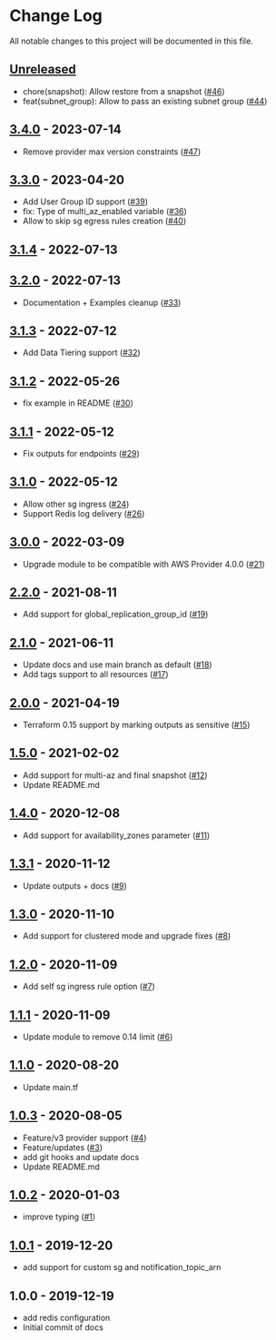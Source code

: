 # Change Log

All notable changes to this project will be documented in this file.

<a name="unreleased"></a>
## [Unreleased]

- chore(snapshot): Allow restore from a snapshot ([#46](https://github.com/umotif-public/terraform-aws-elasticache-redis/issues/46))
- feat(subnet_group): Allow to pass an existing subnet group ([#44](https://github.com/umotif-public/terraform-aws-elasticache-redis/issues/44))


<a name="3.4.0"></a>
## [3.4.0] - 2023-07-14

- Remove provider max version constraints ([#47](https://github.com/umotif-public/terraform-aws-elasticache-redis/issues/47))


<a name="3.3.0"></a>
## [3.3.0] - 2023-04-20

- Add User Group ID support ([#39](https://github.com/umotif-public/terraform-aws-elasticache-redis/issues/39))
- fix: Type of multi_az_enabled variable ([#36](https://github.com/umotif-public/terraform-aws-elasticache-redis/issues/36))
- Allow to skip sg egress rules creation ([#40](https://github.com/umotif-public/terraform-aws-elasticache-redis/issues/40))


<a name="3.1.4"></a>
## [3.1.4] - 2022-07-13



<a name="3.2.0"></a>
## [3.2.0] - 2022-07-13

- Documentation + Examples cleanup ([#33](https://github.com/umotif-public/terraform-aws-elasticache-redis/issues/33))


<a name="3.1.3"></a>
## [3.1.3] - 2022-07-12

- Add Data Tiering support ([#32](https://github.com/umotif-public/terraform-aws-elasticache-redis/issues/32))


<a name="3.1.2"></a>
## [3.1.2] - 2022-05-26

- fix example in README ([#30](https://github.com/umotif-public/terraform-aws-elasticache-redis/issues/30))


<a name="3.1.1"></a>
## [3.1.1] - 2022-05-12

- Fix outputs for endpoints ([#29](https://github.com/umotif-public/terraform-aws-elasticache-redis/issues/29))


<a name="3.1.0"></a>
## [3.1.0] - 2022-05-12

- Allow other sg ingress ([#24](https://github.com/umotif-public/terraform-aws-elasticache-redis/issues/24))
- Support Redis log delivery ([#26](https://github.com/umotif-public/terraform-aws-elasticache-redis/issues/26))


<a name="3.0.0"></a>
## [3.0.0] - 2022-03-09

- Upgrade module to be compatible with AWS Provider 4.0.0 ([#21](https://github.com/umotif-public/terraform-aws-elasticache-redis/issues/21))


<a name="2.2.0"></a>
## [2.2.0] - 2021-08-11

- Add support for global_replication_group_id ([#19](https://github.com/umotif-public/terraform-aws-elasticache-redis/issues/19))


<a name="2.1.0"></a>
## [2.1.0] - 2021-06-11

- Update docs and use main branch as default ([#18](https://github.com/umotif-public/terraform-aws-elasticache-redis/issues/18))
- Add tags support to all resources ([#17](https://github.com/umotif-public/terraform-aws-elasticache-redis/issues/17))


<a name="2.0.0"></a>
## [2.0.0] - 2021-04-19

- Terraform 0.15 support by marking outputs as sensitive ([#15](https://github.com/umotif-public/terraform-aws-elasticache-redis/issues/15))


<a name="1.5.0"></a>
## [1.5.0] - 2021-02-02

- Add support for multi-az and final snapshot ([#12](https://github.com/umotif-public/terraform-aws-elasticache-redis/issues/12))
- Update README.md


<a name="1.4.0"></a>
## [1.4.0] - 2020-12-08

- Add support for availability_zones parameter ([#11](https://github.com/umotif-public/terraform-aws-elasticache-redis/issues/11))


<a name="1.3.1"></a>
## [1.3.1] - 2020-11-12

- Update outputs + docs ([#9](https://github.com/umotif-public/terraform-aws-elasticache-redis/issues/9))


<a name="1.3.0"></a>
## [1.3.0] - 2020-11-10

- Add support for clustered mode and upgrade fixes ([#8](https://github.com/umotif-public/terraform-aws-elasticache-redis/issues/8))


<a name="1.2.0"></a>
## [1.2.0] - 2020-11-09

- Add self sg ingress rule option ([#7](https://github.com/umotif-public/terraform-aws-elasticache-redis/issues/7))


<a name="1.1.1"></a>
## [1.1.1] - 2020-11-09

- Update module to remove 0.14 limit ([#6](https://github.com/umotif-public/terraform-aws-elasticache-redis/issues/6))


<a name="1.1.0"></a>
## [1.1.0] - 2020-08-20

- Update main.tf


<a name="1.0.3"></a>
## [1.0.3] - 2020-08-05

- Feature/v3 provider support ([#4](https://github.com/umotif-public/terraform-aws-elasticache-redis/issues/4))
- Feature/updates ([#3](https://github.com/umotif-public/terraform-aws-elasticache-redis/issues/3))
- add git hooks and update docs
- Update README.md


<a name="1.0.2"></a>
## [1.0.2] - 2020-01-03

- improve typing ([#1](https://github.com/umotif-public/terraform-aws-elasticache-redis/issues/1))


<a name="1.0.1"></a>
## [1.0.1] - 2019-12-20

- add support for custom sg and notification_topic_arn


<a name="1.0.0"></a>
## 1.0.0 - 2019-12-19

- add redis configuration
- Initial commit of docs


[Unreleased]: https://github.com/umotif-public/terraform-aws-elasticache-redis/compare/3.4.0...HEAD
[3.4.0]: https://github.com/umotif-public/terraform-aws-elasticache-redis/compare/3.3.0...3.4.0
[3.3.0]: https://github.com/umotif-public/terraform-aws-elasticache-redis/compare/3.1.4...3.3.0
[3.1.4]: https://github.com/umotif-public/terraform-aws-elasticache-redis/compare/3.2.0...3.1.4
[3.2.0]: https://github.com/umotif-public/terraform-aws-elasticache-redis/compare/3.1.3...3.2.0
[3.1.3]: https://github.com/umotif-public/terraform-aws-elasticache-redis/compare/3.1.2...3.1.3
[3.1.2]: https://github.com/umotif-public/terraform-aws-elasticache-redis/compare/3.1.1...3.1.2
[3.1.1]: https://github.com/umotif-public/terraform-aws-elasticache-redis/compare/3.1.0...3.1.1
[3.1.0]: https://github.com/umotif-public/terraform-aws-elasticache-redis/compare/3.0.0...3.1.0
[3.0.0]: https://github.com/umotif-public/terraform-aws-elasticache-redis/compare/2.2.0...3.0.0
[2.2.0]: https://github.com/umotif-public/terraform-aws-elasticache-redis/compare/2.1.0...2.2.0
[2.1.0]: https://github.com/umotif-public/terraform-aws-elasticache-redis/compare/2.0.0...2.1.0
[2.0.0]: https://github.com/umotif-public/terraform-aws-elasticache-redis/compare/1.5.0...2.0.0
[1.5.0]: https://github.com/umotif-public/terraform-aws-elasticache-redis/compare/1.4.0...1.5.0
[1.4.0]: https://github.com/umotif-public/terraform-aws-elasticache-redis/compare/1.3.1...1.4.0
[1.3.1]: https://github.com/umotif-public/terraform-aws-elasticache-redis/compare/1.3.0...1.3.1
[1.3.0]: https://github.com/umotif-public/terraform-aws-elasticache-redis/compare/1.2.0...1.3.0
[1.2.0]: https://github.com/umotif-public/terraform-aws-elasticache-redis/compare/1.1.1...1.2.0
[1.1.1]: https://github.com/umotif-public/terraform-aws-elasticache-redis/compare/1.1.0...1.1.1
[1.1.0]: https://github.com/umotif-public/terraform-aws-elasticache-redis/compare/1.0.3...1.1.0
[1.0.3]: https://github.com/umotif-public/terraform-aws-elasticache-redis/compare/1.0.2...1.0.3
[1.0.2]: https://github.com/umotif-public/terraform-aws-elasticache-redis/compare/1.0.1...1.0.2
[1.0.1]: https://github.com/umotif-public/terraform-aws-elasticache-redis/compare/1.0.0...1.0.1
